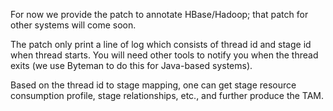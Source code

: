 For now we provide the patch to annotate HBase/Hadoop; that patch for other systems will come soon.

The patch only print a line of log which consists of thread id and stage id when thread starts. You will need other tools to notify you when the thread exits (we use Byteman to do this for Java-based systems).

Based on the thread id to stage mapping, one can get stage resource consumption profile, stage relationships, etc., and further produce the TAM.
